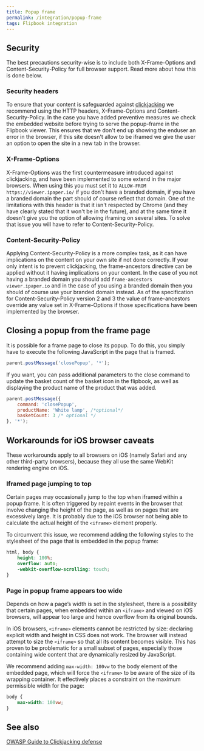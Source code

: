 ```yaml
---
title: Popup frame
permalink: /integration/popup-frame
tags: Flipbook integration
---
```


## Security

The best precautions security-wise is to include both X-Frame-Options and Content-Security-Policy for full browser support. Read more about how this is done below.

### Security headers

To ensure that your content is safeguarded against [clickjacking](https://owasp.org/www-community/attacks/Clickjacking) we recommend using the HTTP headers, X-Frame-Options and Content-Security-Policy. In the case you have added preventive measures we check the embedded website before trying to serve the popup-frame in the Flipbook viewer. This ensures that we don't end up showing the enduser an error in the browser, if this site doesn't allow to be iframed we give the user an option to open the site in a new tab in the browser.

### X-Frame-Options

X-Frame-Options was the first countermeasure introduced against clickjacking, and have been implemented to some extend in the major browsers. When using this you must set it to `ALLOW-FROM https://viewer.ipaper.io/` if you don't have a branded domain, if you have a branded domain the part should of course reflect that domain.
One of the limitations with this header is that it isn't respected by Chrome (and they have clearly stated that it won't be in the future), and at the same time it doesn't give you the option of allowing iframing on several sites. To solve that issue you will have to refer to Content-Security-Policy.

### Content-Security-Policy

Applying Content-Security-Policy is a more complex task, as it can have implications on the content on your own site if not done correctly. If your only intent is to prevent clickjacking, the frame-ancestors directive can be applied without it having implications on your content. In the case of you not having a branded domain you should add `frame-ancestors viewer.ipaper.io` and in the case of you using a branded domain then you should of course use your branded domain instead.
As of the specification for Content-Security-Policy version 2 and 3 the value of frame-ancestors override any value set in X-Frame-Options if those specifications have been implemented by the browser.

## Closing a popup from the frame page

It is possible for a frame page to close its popup. To do this, you simply have to execute the following JavaScript in the page that is framed.

```javascript
parent.postMessage('closePopup', '*');
```

If you want, you can pass additional parameters to the close command to update the basket count of the basket icon in the flipbook, as well as displaying the product name of the product that was added.

```javascript
parent.postMessage({ 
    command: 'closePopup',
    productName: 'White lamp', /*optional*/
    basketCount: 3 /* optional */
}, '*');
```

## Workarounds for iOS browser caveats

These workarounds apply to all browsers on iOS (namely Safari and any other third-party browsers), because they all use the same WebKit rendering engine on iOS.

### Iframed page jumping to top

Certain pages may occasionally jump to the top when iframed within a popup frame. It is often triggered by repaint events in the browser that involve changing the height of the page, as well as on pages that are excessively large. It is probably due to the iOS browser not being able to calculate the actual height of the `<iframe>` element properly.

To circumvent this issue, we recommend adding the following styles to the stylesheet of the page that is embedded in the popup frame:

```css
html, body {
    height: 100%;
    overflow: auto;
    -webkit-overflow-scrolling: touch;
}
```

### Page in popup frame appears too wide

Depends on how a page&rsquo;s width is set in the stylesheet, there is a possibility that certain pages, when embedded within an `<iframe>` and viewed on iOS browsers, will appear too large and hence overflow from its original bounds.

In iOS browsers, `<iframe>` elements cannot be restricted by size: declaring explicit width and height in CSS does not work. The browser will instead attempt to size the `<iframe>` so that all its content becomes visible. This has proven to be problematic for a small subset of pages, especially those containing wide content that are dynamically resized by JavaScript.

We recommend adding `max-width: 100vw` to the body element of the embedded page, which will force the `<iframe>` to be aware of the size of its wrapping container. It effectively places a constraint on the maximum permissible width for the page:

```css
body {
    max-width: 100vw;
}
```

## See also

[OWASP Guide to Clickjacking defense](https://cheatsheetseries.owasp.org/cheatsheets/Clickjacking_Defense_Cheat_Sheet.html)
